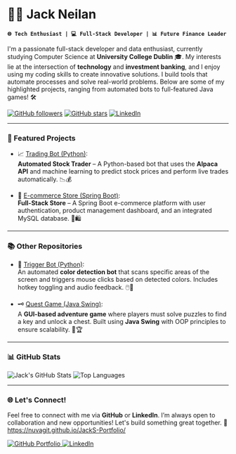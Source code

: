 # 👨‍💻 Jack Neilan

**`🌐 Tech Enthusiast | 💻 Full-Stack Developer | 📊 Future Finance Leader`**

I'm a passionate full-stack developer and data enthusiast, currently studying Computer Science at **University College Dublin** 🎓. My interests lie at the intersection of **technology** and **investment banking**, and I enjoy using my coding skills to create innovative solutions. I build tools that automate processes and solve real-world problems. Below are some of my highlighted projects, ranging from automated bots to full-featured Java games! 🛠️

<p align="left">
   <a href="https://github.com/NuvaGit">
      <img alt="GitHub followers" title="Follow me on GitHub" src="https://custom-icon-badges.demolab.com/github/followers/NuvaGit?color=236ad3&labelColor=1155ba&style=for-the-badge&logo=person-add&label=Follow&logoColor=white"/></a>
   <a href="https://github.com/NuvaGit?tab=repositories">
      <img alt="GitHub stars" title="Total stars on GitHub" src="https://custom-icon-badges.demolab.com/github/stars/NuvaGit?color=55960c&style=for-the-badge&labelColor=488207&logo=star"/></a>
   <a href="https://www.linkedin.com/in/jack-neilan-3203a0242/">
      <img alt="LinkedIn" title="Connect with me on LinkedIn" src="https://img.shields.io/badge/LinkedIn-Connect-blue?style=for-the-badge&logo=linkedin"/>
   </a>
</p>

---

### 🚀 Featured Projects

- 📈 [Trading Bot (Python)](https://github.com/NuvaGit/TradingBot):  
  **Automated Stock Trader** – A Python-based bot that uses the **Alpaca API** and machine learning to predict stock prices and perform live trades automatically. 📉💰

- 🛒 [E-commerce Store (Spring Boot)](https://github.com/NuvaGit/EcommerceSoringBoot):  
  **Full-Stack Store** – A Spring Boot e-commerce platform with user authentication, product management dashboard, and an integrated MySQL database. 🎯🛍️

---

### 📚 Other Repositories

- 🎯 [Trigger Bot (Python)](https://github.com/NuvaGit/triggerbot):  
  An automated **color detection bot** that scans specific areas of the screen and triggers mouse clicks based on detected colors. Includes hotkey toggling and audio feedback. 🖱️🎨

- 🗝️ [Quest Game (Java Swing)](https://github.com/NuvaGit/QuestGame):  
  A **GUI-based adventure game** where players must solve puzzles to find a key and unlock a chest. Built using **Java Swing** with OOP principles to ensure scalability. 🧩🏆

---


### 📊 GitHub Stats

![Jack's GitHub Stats](https://github-readme-stats.vercel.app/api?username=NuvaGit&show_icons=true&theme=gruvbox)
![Top Languages](https://github-readme-stats.vercel.app/api/top-langs/?username=NuvaGit&layout=compact&theme=gruvbox)

---

### 🌐 Let's Connect!

Feel free to connect with me via **GitHub** or **LinkedIn**. I’m always open to collaboration and new opportunities! Let's build something great together. 🚀
https://nuvagit.github.io/JackS-Portfolio/

<p align="left">
   <a href="https://github.com/NuvaGit">
      <img alt="GitHub Portfolio" title="GitHub Portfolio" src="https://img.shields.io/badge/GitHub-Portfolio-333?style=for-the-badge&logo=github"/>
   </a>
   <a href="https://www.linkedin.com/in/jack-neilan-3203a0242/">
      <img alt="LinkedIn" title="Connect on LinkedIn" src="https://img.shields.io/badge/LinkedIn-Connect-blue?style=for-the-badge&logo=linkedin"/>
   </a>
</p>
